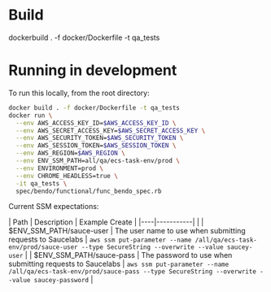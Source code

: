 # Build
dockerbuild . -f docker/Dockerfile -t qa_tests

# Running in development
To run this locally, from the root directory:
```bash
docker build . -f docker/Dockerfile -t qa_tests
docker run \
  --env AWS_ACCESS_KEY_ID=$AWS_ACCESS_KEY_ID \
  --env AWS_SECRET_ACCESS_KEY=$AWS_SECRET_ACCESS_KEY \
  --env AWS_SECURITY_TOKEN=$AWS_SECURITY_TOKEN \
  --env AWS_SESSION_TOKEN=$AWS_SESSION_TOKEN \
  --env AWS_REGION=$AWS_REGION \
  --env ENV_SSM_PATH=all/qa/ecs-task-env/prod \
  --env ENVIRONMENT=prod \
  --env CHROME_HEADLESS=true \
  -it qa_tests \
  spec/bendo/functional/func_bendo_spec.rb
```

Current SSM expectations:

| Path | Description | Example Create |
|----|-----------| |
| $ENV_SSM_PATH/sauce-user | The user name to use when submitting requests to Saucelabs | ```aws ssm put-parameter --name /all/qa/ecs-task-env/prod/sauce-user --type SecureString --overwrite --value saucey-user``` |
| $ENV_SSM_PATH/sauce-pass | The password to use when submitting requests to Saucelabs | ```aws ssm put-parameter --name /all/qa/ecs-task-env/prod/sauce-pass --type SecureString --overwrite --value saucey-password``` |
